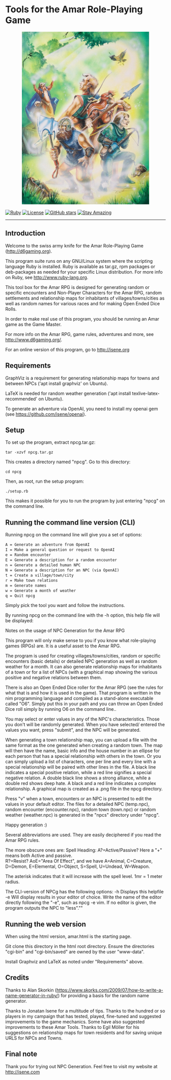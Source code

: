 # Tools for the Amar Role-Playing Game

<p align="center">
  <img src="images/amarcover.jpg" alt="Amar RPG" width="400">
</p>

[![Ruby](https://img.shields.io/badge/Ruby-CC342D?style=flat&logo=ruby&logoColor=white)](https://www.ruby-lang.org/)
[![License](https://img.shields.io/badge/License-Public%20Domain-brightgreen.svg)](https://unlicense.org/)
[![GitHub stars](https://img.shields.io/github/stars/isene/Amar-Tools.svg)](https://github.com/isene/Amar-Tools/stargazers)
[![Stay Amazing](https://img.shields.io/badge/Stay-Amazing-blue.svg)](https://isene.org)

---------------------------------------------------------------------------

## Introduction
Welcome to the swiss army knife for the Amar Role-Playing Game (http://d6gaming.org).

This program suite runs on any GNU/Linux system where the scripting
language Ruby is installed. Ruby is available as tar.gz, rpm packages or
deb-packages as needed for your specific Linux distribution. For more info
on Ruby, see http://www.ruby-lang.org.

This tool box for the Amar RPG is designed for generating random
or specific encounters and Non-Player Characters for the Amar RPG, random
settlements and relationship maps for inhabitants of villages/towns/cities
as well as random names for various races and for making Open Ended Dice Rolls. 

In order to make real use of this program, you should be running an Amar
game as the Game Master.

For more info on the Amar RPG, game rules, adventures and more, see
http://www.d6gaming.org/.

For an online version of this program, go to http://isene.org

## Requirements
GraphViz is a requirement for generating relationship maps for towns and
between NPCs ('apt install graphviz' on Ubuntu).

LaTeX is needed for random weather generation ('apt install
texlive-latex-recommended' on Ubuntu).

To generate an adventure via OpenAI, you need to install my openai gem (see
https://github.com/isene/openai).

## Setup
To set up the program, extract npcg.tar.gz:

    tar -xzvf npcg.tar.gz

This creates a directory named "npcg". Go to this directory:

    cd npcg

Then, as root, run the setup program:

    ./setup.rb

This makes it possible for you to run the program by just entering
"npcg" on the command line.

## Running the command line version (CLI)
Running npcg on the command line will give you a set of options:

	A = Generate an adventure from OpenAI
	I = Make a general question or request to OpenAI
	e = Random encounter
	E = Generate a description for a random encounter
	n = Generate a detailed human NPC
	N = Generate a description for an NPC (via OpenAI)
	t = Create a village/town/city
	r = Make town relations
	m = Generate names
	w = Generate a month of weather
	q = Quit npcg

Simply pick the tool you want and follow the instructions.

By running npcg on the command line with the -h option, this help file will be displayed:

  Notes on the usage of NPC Generation for the Amar RPG 
  
  This program will only make sense to you if you know what role-playing 
  games (RPGs) are. It is a useful asset to the Amar RPG.  
  
  The program is used for creating villages/towns/cities, random or
  specific encounters (basic details) or detailed NPC generation as well
  as random weather for a month. It can also generate relationship maps
  for inhabitants of a town or for a list of NPCs (with a graphical map
  showing the various positive and negative relations between them.
  
  There is also an Open Ended Dice roller for the Amar RPG (see the rules
  for what that is and how it is used in the game). That program is
  written in the nim programming language and compiled as a stand-alone
  executable called "O6". Simply put this in your path and you can throw
  an Open Ended Dice roll simply by running O6 on the command line..

  You may select or enter values in any of the NPC's characteristics. 
  Those you don't will be randomly generated. When you have selected/
  entered the values you want, press "submit", and the NPC will be generated.  

  When generating a town relationship map, you can upload a file with the
  same format as the one generated when creating a random town. The map
  will then have the name, basic info and the house number in an ellipse
  for each person that has a special relationship with others in the town.
  Or you can simply upload a list of characters, one per line and every
  line with a special relationship will be paired with other lines in the
  file. A black line indicates a special positive relation, while a red
  line signifies a special negative relation. A double black line shows a
  strong alliance, while a double red shows deep hate. A black and a red
  line indicates a complex relationship. A graphical map is created as a
  .png file in the npcg directory.

  Press "v" when a town, encounters or an NPC is presented to edit the
  values in your default editor. The files for a detailed NPC (temp.npc),
  random encounter (encounter.npc), random town (town.npc) or random
  weather (weather.npc) is generated in the "npcs" directory under "npcg".
  
  Happy generation :) 
  
  Several abbreviations are used. They are easily deciphered if you read 
  the Amar RPG rules.  
  
  The more obscure ones are: 
  Spell Heading: A?=Active/Passive? Here a "+" means both Active and passive.  
  R?=Resist? AoE="Area Of Effect", and we have A=Animal, C=Creature, D=Demon, 
  E=Elemental, O=Object, S=Spell, U=Undead, W=Weapon. 
  
  The asterisk indicates that it will increase with the spell level. 
  1mr = 1 meter radius.  
  
  The CLI-version of NPCg has the following options:
  -h  Displays this helpfile
  -e  Will display results in your editor of choice. Write the name of the
      editor directly following the "-e", such as npcg -e vim. If no editor
      is given, the program outputs the NPC to "less".""

## Running the web version
When using the html version, amar.html is the starting page.

Git clone this directory in the html root directory. Ensure the directories 
"cgi-bin" and "cgi-bin/saved" are owned by the user "www-data".

Install Graphviz and LaTeX as noted under "Requirements" above.

## Credits
Thanks to Alan Skorkin
(https://www.skorks.com/2009/07/how-to-write-a-name-generator-in-ruby/)
for providing a basis for the random name generator.

Thanks to Jonatan Isene for a multitude of tips. Thanks to the hundred or
so players in my campaign that has tested, played, fine-tuned and suggested
improvements to the game mechanics. Some have also suggested improvements
to these Amar Tools. Thanks to Egil Möller for his suggestions on relationship
maps for town residents and for saving unique URLS for NPCs and Towns.

## Final note
Thank you for trying out NPC Generation. Feel free to visit my website at http://isene.com
